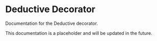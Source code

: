 # Deductive Decorator

Documentation for the Deductive decorator.

This documentation is a placeholder and will be updated in the future.
